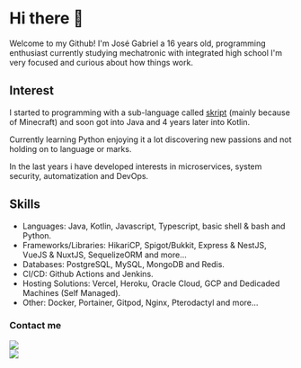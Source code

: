 # Hi there 👋

Welcome to my Github! I'm José Gabriel a 16 years old, programming enthusiast currently studying mechatronic with integrated high school I'm very focused and curious about how things work.

## Interest

I started to programming with a sub-language called [skript](https://github.com/SkriptLang/Skript) (mainly because of Minecraft) and soon got into Java and 4 years later into Kotlin.

Currently learning Python enjoying it a lot discovering new passions and not holding on to language or marks.

In the last years i have developed interests in microservices, system security, automatization and DevOps.

## Skills

* Languages: Java, Kotlin, Javascript, Typescript, basic shell & bash and Python.
* Frameworks/Libraries: HikariCP, Spigot/Bukkit, Express & NestJS, VueJS & NuxtJS, SequelizeORM and more...
* Databases: PostgreSQL, MySQL, MongoDB and Redis.
* CI/CD: Github Actions and Jenkins.
* Hosting Solutions: Vercel, Heroku, Oracle Cloud, GCP and Dedicaded Machines (Self Managed).
* Other: Docker, Portainer, Gitpod, Nginx, Pterodactyl and more...

### Contact me

<div>
    <div id="linkedin">
        <a href="https://www.linkedin.com/in/jos%C3%A9-gabriel-de-m-a-43a385214/">
        <img src="https://img.shields.io/badge/LinkedIn-0077B5?style=for-the-badge&logo=linkedin&logoColor=white">
        </a>
    </div>
    <div id="gmail">
        <a href="mailto:contato.zking+github-contact@gmail.com">
        <img src="https://img.shields.io/badge/Gmail-D14836?style=for-the-badge&logo=gmail&logoColor=white">
    </div>
</div>
